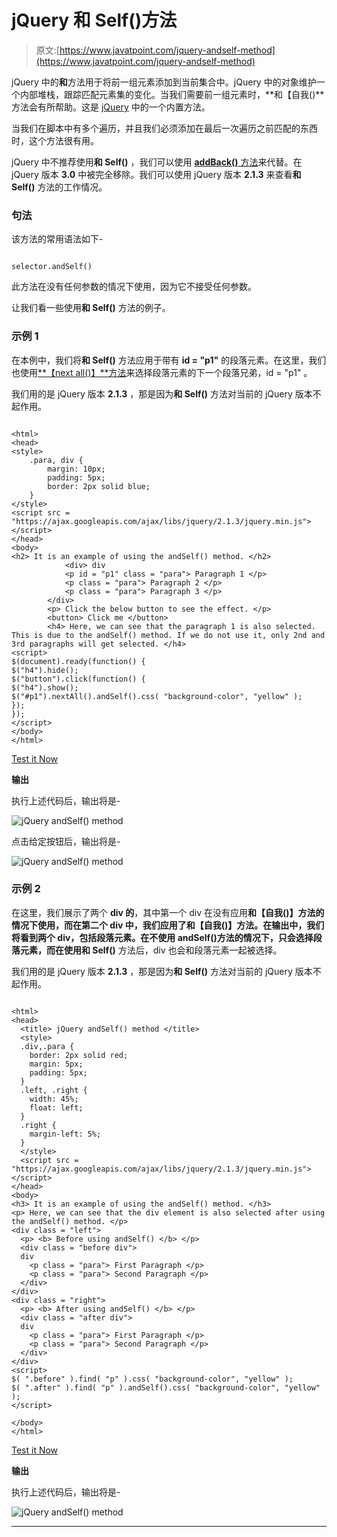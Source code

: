 # jQuery 和 Self()方法

> 原文:[https://www.javatpoint.com/jquery-andself-method](https://www.javatpoint.com/jquery-andself-method)

jQuery 中的**和**方法用于将前一组元素添加到当前集合中。jQuery 中的对象维护一个内部堆栈，跟踪匹配元素集的变化。当我们需要前一组元素时，**和【自我()**方法会有所帮助。这是 [jQuery](https://www.javatpoint.com/jquery-tutorial) 中的一个内置方法。

当我们在脚本中有多个遍历，并且我们必须添加在最后一次遍历之前匹配的东西时，这个方法很有用。

jQuery 中不推荐使用**和 Self()** ，我们可以使用 [**addBack()** 方法](jquery-addback-method)来代替。在 jQuery 版本 **3.0** 中被完全移除。我们可以使用 jQuery 版本 **2.1.3** 来查看**和 Self()** 方法的工作情况。

### 句法

该方法的常用语法如下-

```

selector.andSelf()

```

此方法在没有任何参数的情况下使用，因为它不接受任何参数。

让我们看一些使用**和 Self()** 方法的例子。

### 示例 1

在本例中，我们将**和 Self()** 方法应用于带有 **id = "p1"** 的段落元素。在这里，我们也使用[**【next all()】**方法](https://www.javatpoint.com/jquery-nextall-method)来选择段落元素的下一个段落兄弟，id = "p1" 。

我们用的是 jQuery 版本 **2.1.3** ，那是因为**和 Self()** 方法对当前的 jQuery 版本不起作用。

```

<html> 
<head>  
<style> 
	.para, div { 
		margin: 10px; 
		padding: 5px; 
		border: 2px solid blue; 
	}
</style> 
<script src = "https://ajax.googleapis.com/ajax/libs/jquery/2.1.3/jquery.min.js"> </script>
</head> 
<body> 
<h2> It is an example of using the andSelf() method. </h2>
			<div> div
			<p id = "p1" class = "para"> Paragraph 1 </p> 
			<p class = "para"> Paragraph 2 </p> 
			<p class = "para"> Paragraph 3 </p> 
		</div> 
		<p> Click the below button to see the effect. </p>
		<button> Click me </button>
		<h4> Here, we can see that the paragraph 1 is also selected. This is due to the andSelf() method. If we do not use it, only 2nd and 3rd paragraphs will get selected. </h4>
<script> 
$(document).ready(function() {
$("h4").hide();
$("button").click(function() {
$("h4").show();
$("#p1").nextAll().andSelf().css( "background-color", "yellow" ); 
});
});
</script> 
</body> 
</html>

```

[Test it Now](https://www.javatpoint.com/oprweb/test.jsp?filename=jquery-andself-method1)

**输出**

执行上述代码后，输出将是-

![jQuery andSelf() method](../Images/e368ed866fb7e28ffb1eca72eb61037f.png)

点击给定按钮后，输出将是-

![jQuery andSelf() method](../Images/8e28867a35b5fe638a1a270855d6d6a0.png)

### 示例 2

在这里，我们展示了两个 **div 的**，其中第一个 div 在没有应用**和【自我()】**方法的情况下使用，而在第二个 div 中，我们应用了**和【自我()】**方法。在输出中，我们将看到两个 div，包括段落元素。在不使用 andSelf()方法的情况下，只会选择段落元素，而在使用**和 Self()** 方法后，div 也会和段落元素一起被选择。

我们用的是 jQuery 版本 **2.1.3** ，那是因为**和 Self()** 方法对当前的 jQuery 版本不起作用。

```

<html>
<head>
  <title> jQuery andSelf() method </title>
  <style>
  .div,.para {
    border: 2px solid red;
	margin: 5px;
    padding: 5px;
  }
  .left, .right {
    width: 45%;
    float: left;
  }
  .right {
    margin-left: 5%;
  }
  </style>
  <script src = "https://ajax.googleapis.com/ajax/libs/jquery/2.1.3/jquery.min.js"> </script>
</head>
<body>
<h3> It is an example of using the andSelf() method. </h3> 
<p> Here, we can see that the div element is also selected after using the andSelf() method. </p>
<div class = "left">
  <p> <b> Before using andSelf() </b> </p>
  <div class = "before div">
  div
    <p class = "para"> First Paragraph </p>
    <p class = "para"> Second Paragraph </p>
  </div>
</div>
<div class = "right">
  <p> <b> After using andSelf() </b> </p>
  <div class = "after div">
  div
    <p class = "para"> First Paragraph </p>
    <p class = "para"> Second Paragraph </p>
  </div>
</div>
<script>
$( ".before" ).find( "p" ).css( "background-color", "yellow" );
$( ".after" ).find( "p" ).andSelf().css( "background-color", "yellow" );
</script>

</body>
</html>

```

[Test it Now](https://www.javatpoint.com/oprweb/test.jsp?filename=jquery-andself-method2)

**输出**

执行上述代码后，输出将是-

![jQuery andSelf() method](../Images/bfef6d3635cbb090d66fa854ef4a94b4.png)

* * *